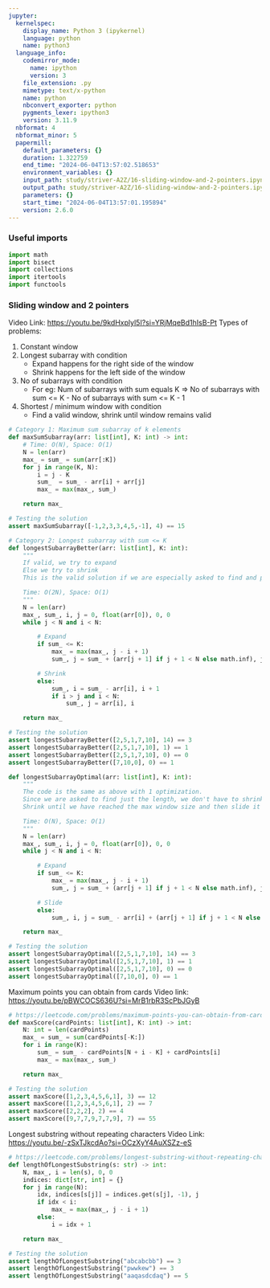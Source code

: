 ```yaml
---
jupyter:
  kernelspec:
    display_name: Python 3 (ipykernel)
    language: python
    name: python3
  language_info:
    codemirror_mode:
      name: ipython
      version: 3
    file_extension: .py
    mimetype: text/x-python
    name: python
    nbconvert_exporter: python
    pygments_lexer: ipython3
    version: 3.11.9
  nbformat: 4
  nbformat_minor: 5
  papermill:
    default_parameters: {}
    duration: 1.322759
    end_time: "2024-06-04T13:57:02.518653"
    environment_variables: {}
    input_path: study/striver-A2Z/16-sliding-window-and-2-pointers.ipynb
    output_path: study/striver-A2Z/16-sliding-window-and-2-pointers.ipynb
    parameters: {}
    start_time: "2024-06-04T13:57:01.195894"
    version: 2.6.0
---
```


<div id="b6671da9" class="cell markdown"
papermill="{&quot;duration&quot;:2.331e-3,&quot;end_time&quot;:&quot;2024-06-04T13:57:02.335369&quot;,&quot;exception&quot;:false,&quot;start_time&quot;:&quot;2024-06-04T13:57:02.333038&quot;,&quot;status&quot;:&quot;completed&quot;}"
tags="[]">

### Useful imports

</div>

<div id="8fe92d24" class="cell code" execution_count="1"
execution="{&quot;iopub.execute_input&quot;:&quot;2024-06-04T13:57:02.340395Z&quot;,&quot;iopub.status.busy&quot;:&quot;2024-06-04T13:57:02.339927Z&quot;,&quot;iopub.status.idle&quot;:&quot;2024-06-04T13:57:02.345329Z&quot;,&quot;shell.execute_reply&quot;:&quot;2024-06-04T13:57:02.344807Z&quot;}"
lines_to_next_cell="1"
papermill="{&quot;duration&quot;:9.101e-3,&quot;end_time&quot;:&quot;2024-06-04T13:57:02.346417&quot;,&quot;exception&quot;:false,&quot;start_time&quot;:&quot;2024-06-04T13:57:02.337316&quot;,&quot;status&quot;:&quot;completed&quot;}"
tags="[]">

``` python
import math
import bisect
import collections
import itertools
import functools
```

</div>

<div id="d85c2eae" class="cell markdown"
papermill="{&quot;duration&quot;:1.683e-3,&quot;end_time&quot;:&quot;2024-06-04T13:57:02.349738&quot;,&quot;exception&quot;:false,&quot;start_time&quot;:&quot;2024-06-04T13:57:02.348055&quot;,&quot;status&quot;:&quot;completed&quot;}"
tags="[]">

### Sliding window and 2 pointers

Video Link: <https://youtu.be/9kdHxplyl5I?si=YRjMqeBd1hIsB-Pt> Types of
problems:

1.  Constant window
2.  Longest subarray with condition
    - Expand happens for the right side of the window
    - Shrink happens for the left side of the window
3.  No of subarrays with condition
    - For eg: Num of subarrays with sum equals K =\> No of subarrays
      with sum \<= K - No of subarrays with sum \<= K - 1
4.  Shortest / minimum window with condition
    - Find a valid window, shrink until window remains valid

</div>

<div id="6ef36636" class="cell code" execution_count="2"
execution="{&quot;iopub.execute_input&quot;:&quot;2024-06-04T13:57:02.353887Z&quot;,&quot;iopub.status.busy&quot;:&quot;2024-06-04T13:57:02.353561Z&quot;,&quot;iopub.status.idle&quot;:&quot;2024-06-04T13:57:02.357295Z&quot;,&quot;shell.execute_reply&quot;:&quot;2024-06-04T13:57:02.356793Z&quot;}"
lines_to_next_cell="1"
papermill="{&quot;duration&quot;:6.992e-3,&quot;end_time&quot;:&quot;2024-06-04T13:57:02.358356&quot;,&quot;exception&quot;:false,&quot;start_time&quot;:&quot;2024-06-04T13:57:02.351364&quot;,&quot;status&quot;:&quot;completed&quot;}"
tags="[]">

``` python
# Category 1: Maximum sum subarray of k elements
def maxSumSubarray(arr: list[int], K: int) -> int:
    # Time: O(N), Space: O(1)
    N = len(arr)
    max_ = sum_ = sum(arr[:K])
    for j in range(K, N):
        i = j - K
        sum_  = sum_ - arr[i] + arr[j]
        max_ = max(max_, sum_)

    return max_

# Testing the solution
assert maxSumSubarray([-1,2,3,3,4,5,-1], 4) == 15
```

</div>

<div id="814183d5" class="cell code" execution_count="3"
execution="{&quot;iopub.execute_input&quot;:&quot;2024-06-04T13:57:02.362659Z&quot;,&quot;iopub.status.busy&quot;:&quot;2024-06-04T13:57:02.362290Z&quot;,&quot;iopub.status.idle&quot;:&quot;2024-06-04T13:57:02.367531Z&quot;,&quot;shell.execute_reply&quot;:&quot;2024-06-04T13:57:02.367071Z&quot;}"
lines_to_next_cell="1"
papermill="{&quot;duration&quot;:8.578e-3,&quot;end_time&quot;:&quot;2024-06-04T13:57:02.368607&quot;,&quot;exception&quot;:false,&quot;start_time&quot;:&quot;2024-06-04T13:57:02.360029&quot;,&quot;status&quot;:&quot;completed&quot;}"
tags="[]">

``` python
# Category 2: Longest subarray with sum <= K
def longestSubarrayBetter(arr: list[int], K: int):
    """
    If valid, we try to expand
    Else we try to shrink
    This is the valid solution if we are especially asked to find and print the subarray

    Time: O(2N), Space: O(1)
    """
    N = len(arr)
    max_, sum_, i, j = 0, float(arr[0]), 0, 0
    while j < N and i < N:

        # Expand
        if sum_ <= K:
            max_ = max(max_, j - i + 1)
            sum_, j = sum_ + (arr[j + 1] if j + 1 < N else math.inf), j + 1

        # Shrink
        else:
            sum_, i = sum_ - arr[i], i + 1
            if i > j and i < N:
                sum_, j = arr[i], i

    return max_

# Testing the solution
assert longestSubarrayBetter([2,5,1,7,10], 14) == 3
assert longestSubarrayBetter([2,5,1,7,10], 1) == 1
assert longestSubarrayBetter([2,5,1,7,10], 0) == 0
assert longestSubarrayBetter([7,10,0], 0) == 1
```

</div>

<div id="171f3929" class="cell code" execution_count="4"
execution="{&quot;iopub.execute_input&quot;:&quot;2024-06-04T13:57:02.372997Z&quot;,&quot;iopub.status.busy&quot;:&quot;2024-06-04T13:57:02.372512Z&quot;,&quot;iopub.status.idle&quot;:&quot;2024-06-04T13:57:02.377723Z&quot;,&quot;shell.execute_reply&quot;:&quot;2024-06-04T13:57:02.377323Z&quot;}"
lines_to_next_cell="1"
papermill="{&quot;duration&quot;:8.53e-3,&quot;end_time&quot;:&quot;2024-06-04T13:57:02.378763&quot;,&quot;exception&quot;:false,&quot;start_time&quot;:&quot;2024-06-04T13:57:02.370233&quot;,&quot;status&quot;:&quot;completed&quot;}"
tags="[]">

``` python
def longestSubarrayOptimal(arr: list[int], K: int):
    """
    The code is the same as above with 1 optimization.
    Since we are asked to find just the length, we don't have to shrink the array beyond the max length already obtained.
    Shrink until we have reached the max window size and then slide it forward.

    Time: O(N), Space: O(1)
    """
    N = len(arr)
    max_, sum_, i, j = 0, float(arr[0]), 0, 0
    while j < N and i < N:

        # Expand
        if sum_ <= K:
            max_ = max(max_, j - i + 1)
            sum_, j = sum_ + (arr[j + 1] if j + 1 < N else math.inf), j + 1

        # Slide
        else:
            sum_, i, j = sum_ - arr[i] + (arr[j + 1] if j + 1 < N else math.inf), i + 1, j + 1

    return max_

# Testing the solution
assert longestSubarrayOptimal([2,5,1,7,10], 14) == 3
assert longestSubarrayOptimal([2,5,1,7,10], 1) == 1
assert longestSubarrayOptimal([2,5,1,7,10], 0) == 0
assert longestSubarrayOptimal([7,10,0], 0) == 1
```

</div>

<div id="cf69814c" class="cell markdown"
papermill="{&quot;duration&quot;:1.529e-3,&quot;end_time&quot;:&quot;2024-06-04T13:57:02.381989&quot;,&quot;exception&quot;:false,&quot;start_time&quot;:&quot;2024-06-04T13:57:02.380460&quot;,&quot;status&quot;:&quot;completed&quot;}"
tags="[]">

Maximum points you can obtain from cards Video link:
<https://youtu.be/pBWCOCS636U?si=MrB1rbR3ScPbJGyB>

</div>

<div id="d6a9257f" class="cell code" execution_count="5"
execution="{&quot;iopub.execute_input&quot;:&quot;2024-06-04T13:57:02.385781Z&quot;,&quot;iopub.status.busy&quot;:&quot;2024-06-04T13:57:02.385385Z&quot;,&quot;iopub.status.idle&quot;:&quot;2024-06-04T13:57:02.389502Z&quot;,&quot;shell.execute_reply&quot;:&quot;2024-06-04T13:57:02.389079Z&quot;}"
lines_to_next_cell="1"
papermill="{&quot;duration&quot;:7.208e-3,&quot;end_time&quot;:&quot;2024-06-04T13:57:02.390596&quot;,&quot;exception&quot;:false,&quot;start_time&quot;:&quot;2024-06-04T13:57:02.383388&quot;,&quot;status&quot;:&quot;completed&quot;}"
tags="[]">

``` python
# https://leetcode.com/problems/maximum-points-you-can-obtain-from-cards/submissions/1276966170
def maxScore(cardPoints: list[int], K: int) -> int:
    N: int = len(cardPoints)
    max_ = sum_ = sum(cardPoints[-K:])
    for i in range(K):
        sum_ = sum_ - cardPoints[N + i - K] + cardPoints[i]
        max_ = max(max_, sum_)

    return max_

# Testing the solution
assert maxScore([1,2,3,4,5,6,1], 3) == 12
assert maxScore([1,2,3,4,5,6,1], 2) == 7
assert maxScore([2,2,2], 2) == 4
assert maxScore([9,7,7,9,7,7,9], 7) == 55
```

</div>

<div id="0d36216d" class="cell markdown"
papermill="{&quot;duration&quot;:1.423e-3,&quot;end_time&quot;:&quot;2024-06-04T13:57:02.393497&quot;,&quot;exception&quot;:false,&quot;start_time&quot;:&quot;2024-06-04T13:57:02.392074&quot;,&quot;status&quot;:&quot;completed&quot;}"
tags="[]">

Longest substring without repeating characters Video Link:
<https://youtu.be/-zSxTJkcdAo?si=OCzXyY4AuXSZz-eS>

</div>

<div id="688e574f" class="cell code" execution_count="6"
execution="{&quot;iopub.execute_input&quot;:&quot;2024-06-04T13:57:02.397401Z&quot;,&quot;iopub.status.busy&quot;:&quot;2024-06-04T13:57:02.397004Z&quot;,&quot;iopub.status.idle&quot;:&quot;2024-06-04T13:57:02.401056Z&quot;,&quot;shell.execute_reply&quot;:&quot;2024-06-04T13:57:02.400589Z&quot;}"
lines_to_next_cell="2"
papermill="{&quot;duration&quot;:7.199e-3,&quot;end_time&quot;:&quot;2024-06-04T13:57:02.402103&quot;,&quot;exception&quot;:false,&quot;start_time&quot;:&quot;2024-06-04T13:57:02.394904&quot;,&quot;status&quot;:&quot;completed&quot;}"
tags="[]">

``` python
# https://leetcode.com/problems/longest-substring-without-repeating-characters/submissions/1277421731
def lengthOfLongestSubstring(s: str) -> int:
    N, max_, i = len(s), 0, 0
    indices: dict[str, int] = {}
    for j in range(N):
        idx, indices[s[j]] = indices.get(s[j], -1), j
        if idx < i:
            max_ = max(max_, j - i + 1)
        else:
            i = idx + 1

    return max_

# Testing the solution
assert lengthOfLongestSubstring("abcabcbb") == 3
assert lengthOfLongestSubstring("pwwkew") == 3
assert lengthOfLongestSubstring("aaqasdcdaq") == 5
```

</div>
